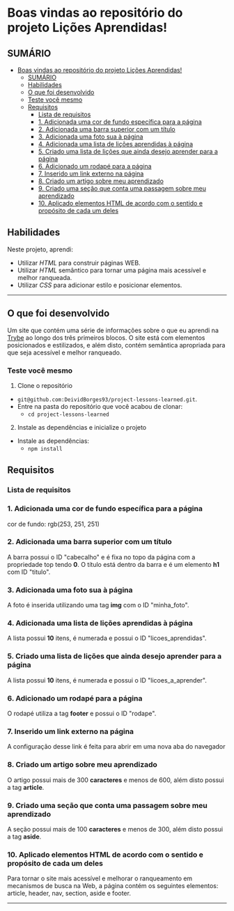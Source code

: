 # Boas vindas ao repositório do projeto Lições Aprendidas!

## SUMÁRIO

- [Boas vindas ao repositório do projeto Lições Aprendidas!](#boas-vindas-ao-repositório-do-projeto-lições-aprendidas)
  - [SUMÁRIO](#sumário)
  - [Habilidades](#habilidades)
  - [O que foi desenvolvido](#o-que-foi-desenvolvido)
  - [Teste você mesmo](#teste-você-mesmo)
  - [Requisitos](#requisitos)
    - [Lista de requisitos](#lista-de-requisitos)
    - [1. Adicionada uma cor de fundo específica para a página](#1-adicionada-uma-cor-de-fundo-específica-para-a-página)
    - [2. Adicionada uma barra superior com um título](#2-adicionada-uma-barra-superior-com-um-título)
    - [3. Adicionada uma foto sua à página](#3-adicionada-uma-foto-sua-à-página)
    - [4. Adicionada uma lista de lições aprendidas à página](#4-adicionada-uma-lista-de-lições-aprendidas-à-página)
    - [5. Criado uma lista de lições que ainda desejo aprender para a página](#5-criado-uma-lista-de-lições-que-ainda-desejo-aprender-para-a-página)
    - [6. Adicionado um rodapé para a página](#6-adicionado-um-rodapé-para-a-página)
    - [7. Inserido um link externo na página](#7-inserido-um-link-externo-na-página)
    - [8. Criado um artigo sobre meu aprendizado](#8-criado-um-artigo-sobre-meu-aprendizado)
    - [9. Criado uma seção que conta uma passagem sobre meu aprendizado](#9-criado-uma-seção-que-conta-uma-passagem-sobre-meu-aprendizado)
    - [10. Aplicado elementos HTML de acordo com o sentido e propósito de cada um deles](#10-aplicado-elementos-html-de-acordo-com-o-sentido-e-propósito-de-cada-um-deles)
    


## Habilidades

Neste projeto, aprendi:

* Utilizar _HTML_ para construir páginas WEB.
* Utilizar _HTML_ semântico para tornar uma página mais acessível e melhor ranqueada.
* Utilizar _CSS_ para adicionar estilo e posicionar elementos.

---

## O que foi desenvolvido

Um site que contém uma série de informações sobre o que eu aprendi na [Trybe](https://github.com/betrybe) ao longo dos três primeiros blocos. O site está com elementos posicionados e estilizados, e além disto, contém semântica apropriada para que seja acessível e melhor ranqueado.

### Teste você mesmo

1. Clone o repositório
  * `git@github.com:DeividBorges93/project-lessons-learned.git`.
  * Entre na pasta do repositório que você acabou de clonar:
    * `cd project-lessons-learned`

2. Instale as dependências e inicialize o projeto
  * Instale as dependências:
    * `npm install`


## Requisitos

### Lista de requisitos

### 1. Adicionada uma cor de fundo específica para a página

cor de fundo: rgb(253, 251, 251)

### 2. Adicionada uma barra superior com um título

A barra possui o ID "cabecalho" e é fixa no topo da página com a propriedade top tendo **0**. O título está dentro da barra e é um elemento **h1** com ID "titulo".

### 3. Adicionada uma foto sua à página

A foto é inserida utilizando uma tag **img** com o ID "minha_foto".

### 4. Adicionada uma lista de lições aprendidas à página

A lista possui **10** itens, é numerada e possui o ID "licoes_aprendidas".

### 5. Criado uma lista de lições que ainda desejo aprender para a página

A lista possui **10** itens, é numerada e possui o ID "licoes_a_aprender".

### 6. Adicionado um rodapé para a página

O rodapé utiliza a tag **footer** e possui o ID "rodape".

### 7. Inserido um link externo na página

A configuração desse link é feita para abrir em uma nova aba do navegador

### 8. Criado um artigo sobre meu aprendizado

O artigo possui mais de 300 **caracteres** e menos de 600, além disto possui a tag **article**.

### 9. Criado uma seção que conta uma passagem sobre meu aprendizado

A seção possui mais de 100 **caracteres** e menos de 300, além disto possui a tag **aside**.

### 10. Aplicado elementos HTML de acordo com o sentido e propósito de cada um deles

Para tornar o site mais acessível e melhorar o ranqueamento em mecanismos de busca na Web, a página contém os seguintes elementos: article, header, nav, section, aside e footer.

---

